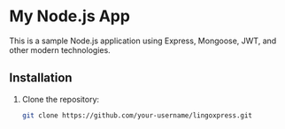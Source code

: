 # My Node.js App

This is a sample Node.js application using Express, Mongoose, JWT, and other modern technologies.

## Installation

1. Clone the repository:
   ```bash
   git clone https://github.com/your-username/lingoxpress.git
